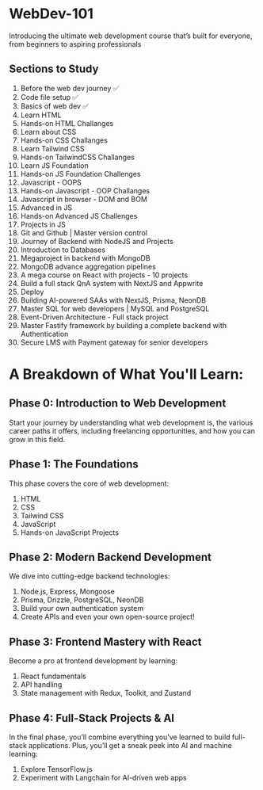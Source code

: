 # WebDev-101

Introducing the ultimate web development course that’s built for everyone, from beginners to aspiring professionals

## Sections to Study
1. Before the web dev journey  ✅
2. Code file setup  ✅
3. Basics of web dev  ✅
4. Learn HTML  
5. Hands-on HTML Challanges
6. Learn about CSS
7. Hands-on CSS Challanges
8. Learn Tailwind CSS
9. Hands-on TailwindCSS Challanges
10. Learn JS Foundation
11. Hands-on JS Foundation Challenges
12. Javascript - OOPS
13. Hands-on Javascript - OOP Challanges
14. Javascript in browser - DOM and BOM
15. Advanced in JS
16. Hands-on Advanced JS Challenges
17. Projects in JS
18. Git and Github | Master version control
19. Journey of Backend with NodeJS and Projects
20. Introduction to Databases
21. Megaproject in backend with MongoDB
22. MongoDB advance aggregation pipelines
23. A mega course on React with projects - 10 projects
24. Build a full stack QnA system with NextJS and Appwrite
25. Deploy
26. Building AI-powered SAAs with NextJS, Prisma, NeonDB
27. Master SQL for web developers | MySQL and PostgreSQL
28. Event-Driven Architecture - Full stack project
29. Master Fastify framework by building a complete backend with Authentication
30. Secure LMS with Payment gateway for senior developers



# A Breakdown of What You'll Learn:

## Phase 0: Introduction to Web Development
Start your journey by understanding what web development is, the various career paths it offers, including freelancing opportunities, and how you can grow in this field.

## Phase 1: The Foundations
This phase covers the core of web development:
1. HTML
2. CSS
3. Tailwind CSS
4. JavaScript
5. Hands-on JavaScript Projects

## Phase 2: Modern Backend Development
We dive into cutting-edge backend technologies:
1. Node.js, Express, Mongoose
2. Prisma, Drizzle, PostgreSQL, NeonDB
3. Build your own authentication system
4. Create APIs and even your own open-source project!

## Phase 3: Frontend Mastery with React
Become a pro at frontend development by learning:
1. React fundamentals
2. API handling
3. State management with Redux, Toolkit, and Zustand

## Phase 4: Full-Stack Projects & AI
In the final phase, you’ll combine everything you've learned to build full-stack applications. Plus, you’ll get a sneak peek into AI and machine learning:
1. Explore TensorFlow.js
2. Experiment with Langchain for AI-driven web apps
